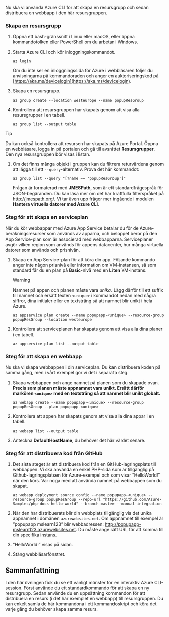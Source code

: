 Nu ska vi använda Azure CLI för att skapa en resursgrupp och sedan distribuera en webbapp i den här resursgruppen. 

### <a name="create-a-resource-group"></a>Skapa en resursgrupp

1. Öppna ett bash-gränssnitt i Linux eller macOS, eller öppna kommandotolken eller PowerShell om du arbetar i Windows.

1. Starta Azure CLI och kör inloggningskommandot.

    ```azurecli
    az login
    ```
    Om du inte ser en inloggningssida för Azure i webbläsaren följer du anvisningarna på kommandoraden och anger en auktoriseringskod på [https://aka.ms/devicelogin](https://aka.ms/devicelogin).

1. Skapa en resursgrupp.

    ```azurecli
    az group create --location westeurope --name popupResGroup
    ```

1. Kontrollera att resursgruppen har skapats genom att visa alla resursgrupper i en tabell.

    ```azurecli
    az group list --output table
    ```

> [!TIP]
> Du kan också kontrollera att resursen har skapats på Azure Portal. Öppna en webbläsare, logga in på portalen och gå till avsnittet **Resursgrupper**. Den nya resursgruppen bör visas i listan.

1. Om det finns många objekt i gruppen kan du filtrera returvärdena genom att lägga till ett `--query`-alternativ. Prova det här kommandot:

    ```azurecli
    az group list --query "[?name == 'popupResGroup']"
    ```

    Frågan är formaterad med **JMESPath**, som är ett standardfrågespråk för JSON-begäranden. Du kan läsa mer om det här kraftfulla filterspråket på <http://jmespath.org/>. Vi tar även upp frågor mer ingående i modulen **Hantera virtuella datorer med Azure CLI**.

### <a name="steps-to-create-a-service-plan"></a>Steg för att skapa en serviceplan

När du kör webbappar med Azure App Service betalar du för de Azure-beräkningsresurser som används av apparna, och beloppet beror på den App Service-plan som är associerad med webbapparna. Serviceplaner avgör vilken region som används för appens datacenter, hur många virtuella datorer som används och prisnivån.

1. Skapa en App Service-plan för att köra din app. Följande kommando anger inte någon prisnivå eller information om VM-instansen, så som standard får du en plan på **Basic**-nivå med en **Liten** VM-instans.

    > [!WARNING]
    > Namnet på appen och planen måste vara _unika_. Lägg därför till ett suffix till namnet och ersätt texten `<unique>` i kommandot nedan med några siffror, dina initialer eller en textsträng så att namnet blir unikt i hela Azure. 

    ```azurecli
    az appservice plan create --name popupapp-<unique> --resource-group popupResGroup --location westeurope
    ```

1. Kontrollera att serviceplanen har skapats genom att visa alla dina planer i en tabell.

    ```azurecli
    az appservice plan list --output table
    ```

### <a name="steps-to-create-a-web-app"></a>Steg för att skapa en webbapp

Nu ska vi skapa webbappen i din serviceplan. Du kan distribuera koden på samma gång, men i vårt exempel gör vi det i separata steg.

1. Skapa webbappen och ange namnet på planen som du skapade ovan. **Precis som planen måste appnamnet vara unikt. Ersätt därför markören `<unique>` med en textsträng så att namnet blir unikt globalt.**
    ```azurecli
    az webapp create --name popupapp-<unique> --resource-group popupResGroup --plan popupapp-<unique>
    ```

1. Kontrollera att appen har skapats genom att visa alla dina appar i en tabell.

    ```azurecli
    az webapp list --output table
    ```

1. Anteckna **DefaultHostName**, du behöver det här värdet senare.

### <a name="steps-to-deploy-code-from-github"></a>Steg för att distribuera kod från GitHub

1. Det sista steget är att distribuera kod från en GitHub-lagringsplats till webbappen. Vi ska använda en enkel PHP-sida som är tillgänglig på Github-lagringsplatsen för Azure-exempel och som visar ”HelloWorld!” när den körs. Var noga med att använda namnet på webbappen som du skapat.

    ```azurecli
    az webapp deployment source config --name popupapp-<unique> --resource-group popupResGroup --repo-url "https://github.com/Azure-Samples/php-docs-hello-world" --branch master --manual-integration
    ```

1. När den har distribuerats blir din webbplats tillgänglig via det unika appnamnet i domänen `azurewebsites.net`. Om appnamnet till exempel är ”popupapp mslearn123” blir webbadressen: <http://popupapp-mslearn123.azurewebsites.net>. Du måste ange rätt URL för att komma till din specifika instans.

1. ”HelloWorld!” visas på sidan.

1. Stäng webbläsarfönstret.

## <a name="summary"></a>Sammanfattning

I den här övningen fick du se ett vanligt mönster för en interaktiv Azure CLI-session. Först använde du ett standardkommando för att skapa en ny resursgrupp. Sedan använde du en uppsättning kommandon för att distribuera en resurs (i det här exemplet en webbapp) till resursgruppen. Du kan enkelt samla de här kommandona i ett kommandoskript och köra det varje gång du behöver skapa samma resurs.
